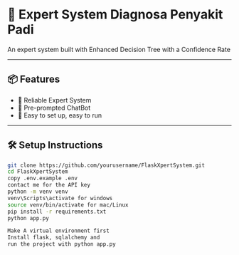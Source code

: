 # 🚀 Expert System Diagnosa Penyakit Padi

An expert system built with Enhanced Decision Tree with a Confidence Rate

---

## 📦 Features

- 🐍 Reliable Expert System
- 🤖 Pre-prompted ChatBot
- 🧪 Easy to set up, easy to run

---

## 🛠️ Setup Instructions

```bash
git clone https://github.com/yourusername/FlaskXpertSystem.git
cd FlaskXpertSystem
copy .env.example .env
contact me for the API key
python -m venv venv
venv\Scripts\activate for windows
source venv/bin/activate for mac/Linux
pip install -r requirements.txt
python app.py

Make A virtual environment first
Install flask, sqlalchemy and 
run the project with python app.py
